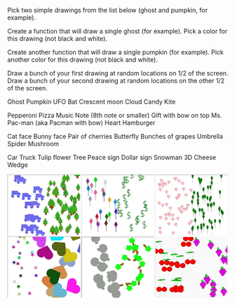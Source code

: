 Pick two simple drawings from the list below (ghost and pumpkin, for example).

Create a function that will draw a single ghost (for example). Pick a color for this drawing (not black and white).

Create another function that will draw a single pumpkin (for example). Pick another color for this drawing (not black and white).

Draw a bunch of your first drawing at random locations on 1/2 of the screen. Draw a bunch of your second drawing at random locations on the other 1/2 of the screen.

Ghost
Pumpkin
UFO
Bat
Crescent moon
Cloud
Candy
Kite

Pepperoni Pizza
Music Note (8th note or smaller)
Gift with bow on top
Ms. Pac-man (aka Pacman with bow)
Heart
Hamburger

Cat face
Bunny face
Pair of cherries
Butterfly
Bunches of grapes
Umbrella
Spider
Mushroom

Car
Truck
Tulip flower
Tree
Peace sign
Dollar sign
Snowman
3D Cheese Wedge

![Example](/randlocations11.jpg)
